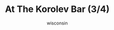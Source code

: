 ---
media: "images/rounds/soviet/at_the_korolev_bar_3.png"
media_type: image
title: At The Korolev Bar (3/4)
author: wisconsin
desc: The Soviets enjoy some drinks at the <i>Korolev's</i> bar.
---